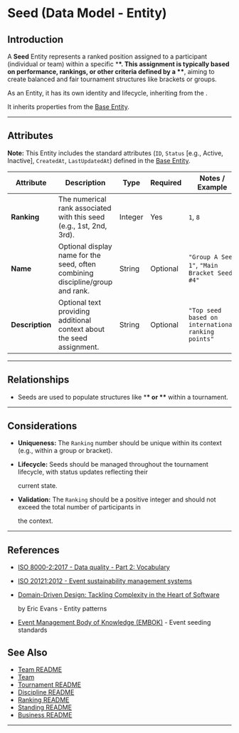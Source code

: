 # **Seed** (Data Model - Entity)

## **Introduction**

A **Seed** Entity represents a ranked position assigned to a participant (individual or team) within a specific \***\*.
This assignment is typically based on performance, rankings, or other criteria defined by a \*\***, aiming to create
balanced and fair tournament structures like brackets or groups.

As an Entity, it has its own identity and lifecycle, inheriting from the .

It inherits properties from the [Base Entity](../foundation/base_entity.md).

---

## **Attributes**

**Note:** This Entity includes the standard attributes (`ID`, `Status` [e.g., Active, Inactive], `CreatedAt`,
`LastUpdatedAt`) defined in the [Base Entity](../foundation/base_entity.md).

| Attribute       | Description                                                                    | Type    | Required | Notes / Example                                    |
| --------------- | ------------------------------------------------------------------------------ | ------- | -------- | -------------------------------------------------- |
| **Ranking**     | The numerical rank associated with this seed (e.g., 1st, 2nd, 3rd).            | Integer | Yes      | `1`, `8`                                           |
| **Name**        | Optional display name for the seed, often combining discipline/group and rank. | String  | Optional | `"Group A Seed 1"`, `"Main Bracket Seed #4"`       |
| **Description** | Optional text providing additional context about the seed assignment.          | String  | Optional | `"Top seed based on international ranking points"` |

---

## **Relationships**

- Seeds are used to populate structures like \***\* or \*\*** within a tournament.

---

## **Considerations**

- **Uniqueness:** The `Ranking` number should be unique within its context (e.g., within a group or bracket).
- **Lifecycle:** Seeds should be managed throughout the tournament lifecycle, with status updates reflecting their

  current state.

- **Validation:** The `Ranking` should be a positive integer and should not exceed the total number of participants in

  the context.

---

## References

- [ISO 8000-2:2017 - Data quality - Part 2: Vocabulary](https://www.iso.org/standard/36326.html)
- [ISO 20121:2012 - Event sustainability management systems](https://www.iso.org/standard/54552.html)
- [Domain-Driven Design: Tackling Complexity in the Heart of Software](https://www.amazon.com/Domain-Driven-Design-Tackling-Complexity-Software/dp/0321125215)

  by Eric Evans - Entity patterns

- [Event Management Body of Knowledge (EMBOK)](https://www.embok.org/index.php/embok-model) - Event seeding standards

## See Also

- [Team README](../team/README.md)
- [Team](../team/team.md)
- [Tournament README](../tournament/README.md)
- [Discipline README](../discipline/README.md)
- [Ranking README](../ranking/README.md)
- [Standing README](../standing/README.md)
- [Business README](../README.md)

---
